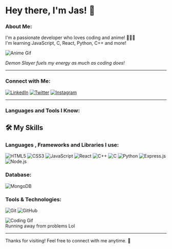# Hey there, I'm Jas! 👋

### About Me:
I'm a passionate developer who loves coding and anime! 🧑‍💻✨  
I'm learning JavaScript, C, React, Python, C++ and more!


![Anime Gif](https://media.tenor.com/qxsQpk34ONoAAAAM/g%C3%BCnayd%C4%B1n-g%C3%BCl.gif)  



*Demon Slayer fuels my energy as much as coding does!*

---

### Connect with Me:

[![LinkedIn](https://img.shields.io/badge/LinkedIn-blue?style=for-the-badge&logo=linkedin)](https://www.linkedin.com/in/jas-gandhi-265585202/)
[![Twitter](https://img.shields.io/badge/Twitter-blue?style=for-the-badge&logo=twitter)](https://x.com/Grandslayerr)
[![Instagram](https://img.shields.io/badge/Instagram-purple?style=for-the-badge&logo=instagram)](https://www.instagram.com/__jas.g__/)

---

### Languages and Tools I Know:

## 🛠️ My Skills

### Languages , Frameworks and Libraries I use:
![HTML5](https://img.shields.io/badge/-HTML5-000?style=for-the-badge&logo=HTML5)
![CSS3](https://img.shields.io/badge/-CSS3-000?style=for-the-badge&logo=CSS3&logoColor=1572B6)
![JavaScript](https://img.shields.io/badge/-JavaScript-000?style=for-the-badge&logo=JavaScript)
![React](https://img.shields.io/badge/-React-000?style=for-the-badge&logo=React)
![C++](https://img.shields.io/badge/-C++-000?style=for-the-badge&logo=cplusplus&logoColor=00599C)
![C](https://img.shields.io/badge/-C-000?style=for-the-badge&logo=C&logoColor=A8B9CC)
![Python](https://img.shields.io/badge/-Python-000?style=for-the-badge&logo=Python)
![Express.js](https://img.shields.io/badge/-Express.js-000?style=for-the-badge&logo=express)
![Node.js](https://img.shields.io/badge/-Node.js-000?style=for-the-badge&logo=nodedotjs)

### Database:
![MongoDB](https://img.shields.io/badge/-MongoDB-000?style=for-the-badge&logo=MongoDB)

### Tools & Technologies:
![Git](https://img.shields.io/badge/-Git-000?style=for-the-badge&logo=git)
![GitHub](https://img.shields.io/badge/-GitHub-000?style=for-the-badge&logo=github)


![Coding Gif](https://media.tenor.com/cJtDhl2-MP0AAAAi/goku-dragon-ball.gif)  
Running away from problems Lol

---

Thanks for visiting! Feel free to connect with me anytime. 🚀
